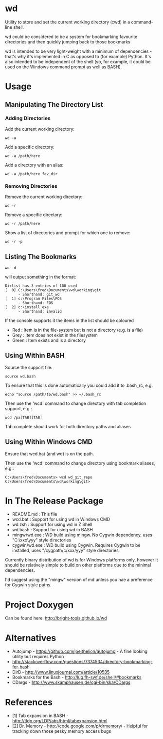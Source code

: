 wd
==

Utility to store and set the current working directory (cwd) in a command-line
shell.

wd could be considered to be a system for bookmarking favourite directories 
and then quickly jumping back to those bookmarks

wd is intended to be very light-weight with a minimum of dependencies - that's
why it's implemented in C as opposed to (for example) Python.  It's also
intended to be independent of the shell (so, for example, it could be used on
the Windows command prompt as well as BASH).

Usage
=====

Manipulating The Directory List
-------------------------------

### Adding Directories

Add the current working directory:

    wd -a

Add a specific directory:

    wd -a /path/here

Add a directory with an alias:
 
    wd -a /path/here fav_dir

### Removing Directories

Remove the current working directory:

    wd -r

Remove a specific directory:

    wd -r /path/here

Show a list of directories and prompt for which one to remove:

    wd -r -p

Listing The Bookmarks
---------------------

    wd -d

will output something in the format:

    Dirlist has 3 entries of 100 used
    [  0] C:\Users\fred\Documents\wd\working\git
          - Shorthand: git_wd
    [  1] c:\Program Files\FOS
          - Shorthand: FOS
    [  2] c:\install.exe
          - Shorthand: invalid

If the console supports it the items in the list should be coloured

  * Red : Item is in the file-system but is not a directory (e.g. is a file)
  * Grey : Item does not exist in the filesystem
  * Green : Item exists and is a directory

Using Within BASH
-----------------

Source the support file:

    source wd.bash

To ensure that this is done automatically you could add it to .bash_rc, e.g.

    echo "source /path/to/wd.bash" >> ~/.bash_rc

Then use the 'wcd' command to change directory with tab completion support, e.g.:

    wcd /pa[TAB][TAB]

Tab complete should work for both directory paths and aliases

Using Within Windows CMD
------------------------

Ensure that wcd.bat (and wd) is on the path.

Then use the 'wcd' command to change directory using bookmark aliases, e.g.:

    C:\Users\fred\Documents> wcd wd_git_repo
    C:\Users\fred\Documents\wd\working\git> 

In The Release Package
======================

  * README.md : This file
  * wcd.bat : Support for using wd in Windows CMD
  * wd.zsh : Support for using wd in Z Shell
  * wd.bash : Support for using wd in BASH
  * mingw/wd.exe : WD build using mingw.  No Cygwin dependency, uses "C:\xxx\yyy" style directories
  * cygwin/wd.exe : WD build using Cygwin.  Requires Cygwin to be installed, uses "/cygpath/c/xxx/yyy" style directories

Currently binary distribution of wd is for Windows platforms only, however it
should be relatively simple to build on other platforms due to the minimal
dependencies.

I'd suggest using the "mingw" version of md unless you hae a preference for
Cygwin style paths.

Project Doxygen
===============

Can be found here: http://bright-tools.github.io/wd

Alternatives
============

  * Autojump - https://github.com/joelthelion/autojump - A fine looking utility but requires Python
  * http://stackoverflow.com/questions/7374534/directory-bookmarking-for-bash
  * DirB - http://www.linuxjournal.com/article/10585
  * Bookmarks for the Bash - http://lug.fh-swf.de/shell/#bookmarks
  * CDargs - http://www.skamphausen.de/cgi-bin/ska/CDargs

References
==========

  * [1] Tab expansion in BASH - http://tldp.org/LDP/abs/html/tabexpansion.html
  * [2] Dr. Memory - http://code.google.com/p/drmemory/ - Helpful for tracking down those pesky memory access bugs
